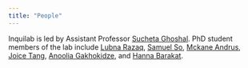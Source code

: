 ```yaml
---
title: "People"
---
```

Inquilab is led by Assistant Professor [Sucheta Ghoshal](https://www.hcde.washington.edu/ghoshal). PhD student members of the lab include [Lubna Razaq](https://scholar.google.com/citations?user=KBMF4rwAAAAJ&hl=en), [Samuel So](https://samuelso.net/), [Mckane Andrus](https://scholar.google.com/citations?user=VSsTq14AAAAJ&hl=en), [Joice Tang](https://joicetang.com/), [Anoolia Gakhokidze](https://ca.linkedin.com/in/anoolia-anny-gakhokidze-519a1775), and [Hanna Barakat](https://www.hbarakat.com/).

